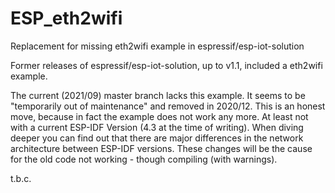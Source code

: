 # ESP_eth2wifi
Replacement for missing eth2wifi example in espressif/esp-iot-solution

Former releases of espressif/esp-iot-solution, up to v1.1, included a eth2wifi example. 

The current (2021/09) master branch lacks this example. It seems to be "temporarily out of maintenance" and removed in 2020/12. This is an honest move, because in fact the example does not work any more. At least not with a current ESP-IDF Version (4.3 at the time of writing). When diving deeper you can find out that there are major differences in the network architecture between ESP-IDF versions. These changes will be the cause for the old code not working - though compiling (with warnings).

t.b.c.


